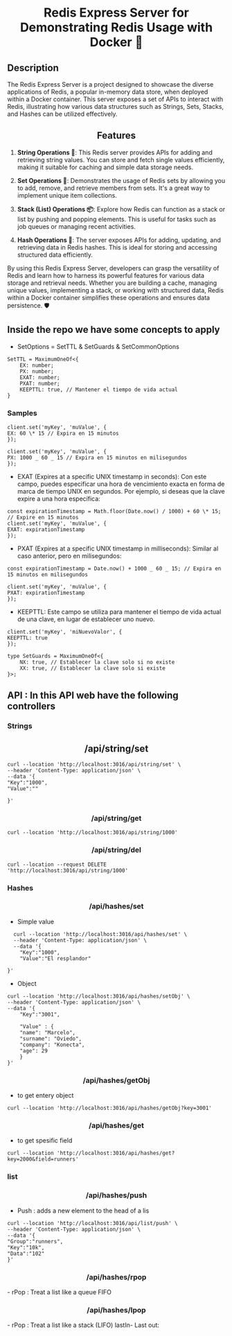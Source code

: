 <h1 align="center">Redis Express Server for Demonstrating Redis Usage with Docker 🚀 </h1>

## Description

The Redis Express Server is a project designed to showcase the diverse applications of Redis, a popular in-memory data store, when deployed within a Docker container. This server exposes a set of APIs to interact with Redis, illustrating how various data structures such as Strings, Sets, Stacks, and Hashes can be utilized effectively.

<h2 align="center">Features</h2>

1. **String Operations 📜**: This Redis server provides APIs for adding and retrieving string values. You can store and fetch single values efficiently, making it suitable for caching and simple data storage needs.

2. **Set Operations 🧩**: Demonstrates the usage of Redis sets by allowing you to add, remove, and retrieve members from sets. It's a great way to implement unique item collections.

3. **Stack (List) Operations 📦**: Explore how Redis can function as a stack or list by pushing and popping elements. This is useful for tasks such as job queues or managing recent activities.

4. **Hash Operations 🔑**: The server exposes APIs for adding, updating, and retrieving data in Redis hashes. This is ideal for storing and accessing structured data efficiently.

By using this Redis Express Server, developers can grasp the versatility of Redis and learn how to harness its powerful features for various data storage and retrieval needs. Whether you are building a cache, managing unique values, implementing a stack, or working with structured data, Redis within a Docker container simplifies these operations and ensures data persistence. 🛡️

## Inside the repo we have some concepts to apply

- SetOptions = SetTTL & SetGuards & SetCommonOptions

```
SetTTL = MaximumOneOf<{
    EX: number;
    PX: number;
    EXAT: number;
    PXAT: number;
    KEEPTTL: true, // Mantener el tiempo de vida actual
}
```

### Samples

```
client.set('myKey', 'muValue', {
EX: 60 \* 15 // Expira en 15 minutos
});
```

```
client.set('myKey', 'muValue', {
PX: 1000 _ 60 _ 15 // Expira en 15 minutos en milisegundos
});
```

- EXAT (Expires at a specific UNIX timestamp in seconds): Con este campo, puedes especificar una hora de vencimiento exacta en forma de marca de tiempo UNIX en segundos. Por ejemplo, si deseas que la clave expire a una hora específica:

```
const expirationTimestamp = Math.floor(Date.now() / 1000) + 60 \* 15; // Expire en 15 minutos
client.set('myKey', 'muValue', {
EXAT: expirationTimestamp
});
```

- PXAT (Expires at a specific UNIX timestamp in milliseconds): Similar al caso anterior, pero en milisegundos:

```
const expirationTimestamp = Date.now() + 1000 _ 60 _ 15; // Expira en 15 minutos en milisegundos

client.set('myKey', 'muValue', {
PXAT: expirationTimestamp
});
```

- KEEPTTL: Este campo se utiliza para mantener el tiempo de vida actual de una clave, en lugar de establecer uno nuevo.

```
client.set('myKey', 'miNuevoValor', {
KEEPTTL: true
});

type SetGuards = MaximumOneOf<{
    NX: true, // Establecer la clave solo si no existe
    XX: true, // Establecer la clave solo si existe
}>;
```

## API : In this API web have the following controllers

### Strings

<h2 align="center"> /api/string/set </h2>

```
curl --location 'http://localhost:3016/api/string/set' \
--header 'Content-Type: application/json' \
--data '{
"Key":"1000",
"Value":""

}'
```

<h3 align="center"> /api/string/get </h3>

```
curl --location 'http://localhost:3016/api/string/1000'

```

<h3 align="center"> /api/string/del </h3>

```
curl --location --request DELETE 'http://localhost:3016/api/string/1000'
```

### Hashes

<h3 align="center"> /api/hashes/set </h3>

- Simple value

```
  curl --location 'http://localhost:3016/api/hashes/set' \
  --header 'Content-Type: application/json' \
  --data '{
    "Key":"1000",
    "Value":"El resplandor"

}'
```

- Object

```
curl --location 'http://localhost:3016/api/hashes/setObj' \
--header 'Content-Type: application/json' \
--data '{
    "Key":"3001",

    "Value" : {
    "name": "Marcelo",
    "surname": "Oviedo",
    "company": "Konecta",
    "age": 29
    }
}'
```

<h3 align="center"> /api/hashes/getObj </h3>

- to get entery object

```
curl --location 'http://localhost:3016/api/hashes/getObj?key=3001'
```

<h3 align="center"> /api/hashes/get </h3>

- to get spesific field

```
curl --location 'http://localhost:3016/api/hashes/get?key=2000&field=runners'
```

### list

<h3 align="center"> /api/hashes/push </h3>

- Push : adds a new element to the head of a lis

```
curl --location 'http://localhost:3016/api/list/push' \
--header 'Content-Type: application/json' \
--data '{
"Group":"runners",
"Key":"10k",
"Data":"102"
}'
```

<h3 align="center"> /api/hashes/rpop </h3>
- rPop : Treat a list like a queue FIFO

<h3 align="center"> /api/hashes/lpop </h3>
- rPop : Treat a list like a stack (LIFO) lastIn- Last out:

```

```
